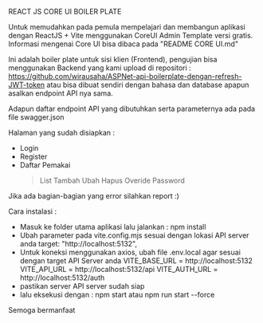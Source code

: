 REACT JS CORE UI BOILER PLATE

Untuk memudahkan pada pemula mempelajari dan membangun aplikasi dengan ReactJS + Vite 
menggunakan CoreUI Admin Template versi gratis. Informasi mengenai Core UI bisa dibaca pada
"README CORE UI.md"

Ini adalah boiler plate untuk sisi klien (Frontend), pengujian bisa menggunakan Backend 
yang kami upload di repositori : https://github.com/wirausaha/ASPNet-api-boilerplate-dengan-refresh-JWT-token
atau bisa dibuat sendiri dengan bahasa dan database apapun asalkan endpoint API nya sama. 

Adapun daftar endpoint API yang dibutuhkan serta parameternya ada pada file swagger.json

Halaman yang sudah disiapkan :
  - Login
  - Register
  - Daftar Pemakai 
    > List
    > Tambah
    > Ubah
    > Hapus
    > Overide Password

Jika ada bagian-bagian yang error silahkan report :) 

Cara instalasi : 
- Masuk ke folder utama aplikasi lalu jalankan : npm install
- Ubah parameter pada vite.config.mjs sesuai dengan lokasi API server anda
            target: "http://localhost:5132",
- Untuk koneksi menggunakan axios, ubah file .env.local agar sesuai dengan target API Server anda
      VITE_BASE_URL = http://localhost:5132
      VITE_API_URL = http://localhost:5132/api
      VITE_AUTH_URL = http://localhost:5132/auth
- pastikan server API server sudah siap 
- lalu eksekusi dengan : npm start atau npm run start --force



Semoga bermanfaat




